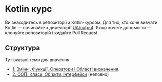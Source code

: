 # Kotlin курс

Ви знаходитесь в репозиторії з Kotlin-курсом. Для тих, хто хоче вивчати Kotlin — починайте з директорії [UA/output](UA/output). Якщо хочете допомогти — клонуйте репозиторій і кидайте Pull Request.

## Структура

Тут вказані теми для вивчення:
- [1. Змінні, Функції, Оператори і Області визначення](UA/output/1.%20Змінні,%20Функції,%20Оператори%20і%20Області%20визначення.pdf).
- [2. ООП, Класи, Об'єкти, Інтерфейси](UA/output/2.%20ООП,%20Класи,%20Об'єкти,%20Інтерфейси.pdf) (неповно)
